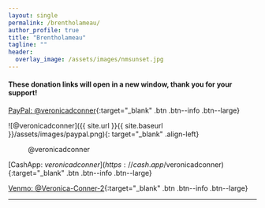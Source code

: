 ```yaml
---
layout: single
permalink: /brentholameau/
author_profile: true
title: "Brentholameau"
tagline: ""
header:
  overlay_image: /assets/images/nmsunset.jpg
---
```


#### These donation links will open in a new window, thank you for your support!

[PayPal: @veronicadconner](https://paypal.me/veronicadconner){:target="_blank" .btn .btn--info .btn--large}

![@veronicadconner]({{ site.url }}{{ site.baseurl }}/assets/images/paypal.png){: target="_blank" .align-left}


<figure style="width: 246px" class="align-center">
  <a href="https://paypal.me/veronicadconner"><img src="{{ site.url }}{{ site.baseurl }}/assets/images/paypal.png" alt="" /></a>
  <figcaption>@veronicadconner</figcaption>
</figure>


[CashApp: $veronicadconner](https://cash.app/$veronicadconner){:target="_blank" .btn .btn--info .btn--large}

[Venmo: @Veronica-Conner-2](https://venmo.com/Veronica-Conner-2){:target="_blank" .btn .btn--info .btn--large}

---
